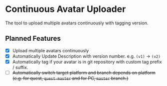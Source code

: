 # Continuous Avatar Uploader

The tool to upload multiple avatars continuously with tagging version.

## Planned Features

- [x] Upload multiple avatars continuously
- [x] Automatically Update Description with version number. e.g. `(v1)` -> `(v2)`
- [x] Automatically tag if your avatar is in git repository with custom tag prefix / suffix.
- [ ] ~~Automatically switch target platform and branch depends on platform (e.g. for quest, `quest-master` and for PC, `master` branch.)~~
